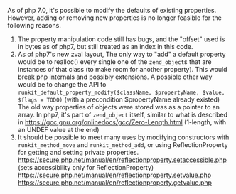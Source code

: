 As of php 7.0, it's possible to modify the defaults of existing properties.
However, adding or removing new properties is no longer feasible for the following reasons.

1. The property manipulation code still has bugs, and the "offset" used is in bytes as of php7, but still treated as an index in this code.
2. As of php7's new zval layout, The only way to "add" a default property would be to realloc() every single one
   of the `zend_object`s that are instances of that class (to make room for another property).
   This would break php internals and possibly extensions.
   A possible other way would be to change the API to `runkit_default_property_modify($className, $propertyName, $value, $flags = TODO)`
   (with a precondition $propertyName already existed)
   The old way properties of objects were stored was as a pointer to an array.
   In php7, it's part of `zend_object` itself, similar to what is described in https://gcc.gnu.org/onlinedocs/gcc/Zero-Length.html (1-length, with an UNDEF value at the end)
3. It should be possible to meet many uses by modifying constructors with `runkit_method_move` and `runkit_method_add`,
   or using ReflectionProperty for getting and setting private properties.
   https://secure.php.net/manual/en/reflectionproperty.setaccessible.php (sets accessibility only for ReflectionProperty)
   https://secure.php.net/manual/en/reflectionproperty.setvalue.php
   https://secure.php.net/manual/en/reflectionproperty.getvalue.php
